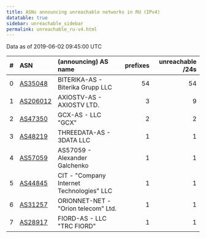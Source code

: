 ```yaml
---
title: ASNs announcing unreachable networks in RU (IPv4)
datatable: true
sidebar: unreachable_sidebar
permalink: unreachable_ru-v4.html
---
```


Data as of 2019-06-02 09:45:00 UTC


<div class="datatable-begin"></div>

|   # | ASN                                      | (announcing) AS name                      |   prefixes |   unreachable /24s |
|----:|:-----------------------------------------|:------------------------------------------|-----------:|-------------------:|
|   0 | [AS35048](unreachable_AS35048-v4.html)   | BITERIKA-AS - Biterika Grupp LLC          |         54 |                 54 |
|   1 | [AS206012](unreachable_AS206012-v4.html) | AXIOSTV-AS - AXIOSTV LTD.                 |          3 |                  9 |
|   2 | [AS47350](unreachable_AS47350-v4.html)   | GCX-AS - LLC "GCX"                        |          2 |                  2 |
|   3 | [AS48219](unreachable_AS48219-v4.html)   | THREEDATA-AS - 3DATA LLC                  |          1 |                  1 |
|   4 | [AS57059](unreachable_AS57059-v4.html)   | AS57059 - Alexander Galchenko             |          1 |                  1 |
|   5 | [AS44845](unreachable_AS44845-v4.html)   | CIT - "Company Internet Technologies" LLC |          1 |                  1 |
|   6 | [AS31257](unreachable_AS31257-v4.html)   | ORIONNET-NET - "Orion telecom" Ltd.       |          1 |                  1 |
|   7 | [AS28917](unreachable_AS28917-v4.html)   | FIORD-AS - LLC "TRC FIORD"                |          1 |                  1 |

<div class="datatable-end"></div>